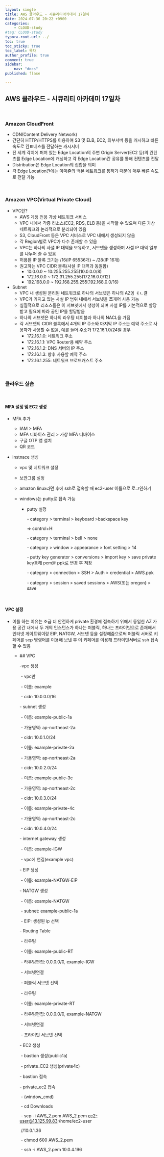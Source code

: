 ```yaml
---
layout: single
title: AWS 클라우드 - 시큐리티아카데미 17일차
date: 2024-07-30 20:22 +0900
categories: 
    - CLOUD-study
#tag: CLOUD-study
typora-root-url: ../
toc: true
toc_sticky: true
toc_label: 목차
author_profile: true
comment: true
sidebar:
    nav: "docs"
published: flase

---
```


## AWS 클라우드 - 시큐리티 아카데미 17일차

<br>

### Amazon CloudFront

- CDN(Content Delivery Network)
- 간단히 HTTP/HTTPS를 이용하여 S3 및 ELB, EC2, 외부서버 등을 캐시하고 빠른 속도로 컨ㅌ네츠를 전달하는 캐시서버
- 전 세계 각지에 퍼져 있는  Edge Location의 주변 Origin Server(EC2 등)의 컨텐츠를 Edge Location에 캐싱하고 각 Edge Location간 공유를 통해 컨텐츠를 전달
- Distribution은 Edge Location의 집합을 의미
- 각 Edge Location간에는 아마존의 백본 네트워크를 통하기 때문에 매우 빠른 속도로 전달 가능

<br>

### Amazon VPC(Virtual Private Cloud)

- VPC란?
  - AWS 계정 전용 가상 네트워크 서비스
  - VPC 내에서 각종 리소스(EC2, RDS, ELB 등)을 시작할 수 있으며 다른 가상 네트워크와 논리적으로 분리되어 있음
  - S3, CloudFront 등은 VPC 서비스로 VPC 내에서 생성되지 않음
  - 각 Region별로  VPC가 다수 존재할 수 있음
  - VPC는 하나의 사설 IP 대역을 보유하고, 서브넷을 생성하며 사설 IP 대역 일부를 나누어 줄 수 있음
  - 허용된 IP 블록 크기는 /16(IP 65536개) ~ /28(IP 16개)
  - 권고하는 VPC CIDR 블록(사설 IP 대역과 동일함)
    - 10.0.0.0 ~ 10.255.255.255(10.0.0.0/8)
    - 172.16.0.0 ~ 172.31.255.255(172.16.0.0/12)
    - 192.168.0.0 ~ 192.168.255.255(192.168.0.0/16)
- Subnet
  - VPC 내 생성된 분리된 네트워크로 하나의 서브넷은 하나의 AZ엥 ㅕㄴ결
  - VPC가 가지고 있는 사설  IP 범위 내에서 서브넷을 쪼개어 사용 가능
  - 실질적으로 리소스들은 이 서브넷에서 생성이 되며 사설 IP를 기본적으로 할당받고 필요에 따라 공인 IP를 할당받음 
  - 하나의 서브넷은 하나의 라우팅 테이블과 하나의 NACL을 가짐 
  - 각 서브넷의 CIDR 블록에서 4개의 IP 주소와 마지막 IP 주소는 예약 주소로 사용자가 사용할 수 없음, 예를 들어 주소가 172.16.1.0/24일 경우
    - 172.16.1.0: 네트워크 주소
    - 172.16.1.1: VPC Router용 예약 주소
    - 172.16.1.2: DNS 서버의 IP 주소
    - 172.16.1.3: 향후 사용할 예약 주소 
    - 172.16.1.255: 네트워크 브로드캐스트 주소

<br>

### 클라우드 실습 

<br>

#### MFA 설정 및 EC2 생성

- MFA 추가 

  - IAM > MFA
  - MFA 디바이스 관리 > 가상 MFA 디바이스 
  - 구글 OTP 앱 설치
  - QR 코드 

- instnace 생성

  - vpc 및 네트워크 설정

  - 보안그룹 설정

  - amazon linux라면 후에 ssh로 접속할 때 ec2-user 이름으로 로그인하기 

  - windows는 putty로 접속 가능

    - putty 설정

      \- category > terminal > keyboard >backspace key

      => control+H

      \- category > terminal > bell > none

      \- category > window > appearance > font setting > 14

      \- putty key generator > conversions > import key > save private key통해 pem을 ppk로 변경 후 저장

      \- category > connection > SSH > Auth > credential > AWS.ppk

      \- category > session > saved sessions > AWS(또는 oregon) > save

<br>

#### VPC 설정

- 이를 하는 이유는 조금 더 안전하게 private 환경에 접속하기 위해서 동일한 AZ 가용 공간 내에서 두 개의 인스턴스가 하나는 퍼블릭, 하나는 프라이빗으로 존재해서 인터넷 게이트웨이랑 EIP, NATGW, 서브넷 등을 설정해줌으로써 퍼블릭 서버로 키페어를 scp 명령어를 이용해 보낸 후 이 키페어를 이용해 프라이빗서버로 ssh 접속할 수 있음 

  - \## VPC

    -vpc 생성

    ​	- vpc만

    ​	- 이름: example

    ​	- cidr: 10.0.0.0/16

    \- subnet 생성

    ​	- 이름: example-public-1a

    ​	- 가용영역: ap-northeast-2a

    ​	- cidr: 10.0.1.0/24

    

    ​	- 이름: example-private-2a

    ​	- 가용영역: ap-northeast-2a

    ​	- cidr: 10.0.2.0/24

    

    ​	- 이름: example-public-3c

    ​	- 가용영역: ap-northeast-2c

    ​	- cidr: 10.0.3.0/24

    

    ​	- 이름: example-private-4c

    ​	- 가용영역: ap-northeast-2c

    ​	- cidr: 10.0.4.0/24

    

    \- internet gateway 생성

    ​	- 이름: example-IGW

    ​	- vpc에 연결(example vpc)

    

    \- EIP 생성

    ​	- 이름: example-NATGW-EIP

    

    \- NATGW 생성

    ​	- 이름: example-NATGW

    ​	- subnet: example-public-1a

    ​	- EIP: 생성된 ip 선택

    

    \- Routing Table

    ​	- 라우팅

    ​	- 이름: example-public-RT

    ​	- 라우팅편집: 0.0.0.0/0, example-IGW

    ​	- 서브넷연결

    ​	- 퍼블릭 서브넷 선택

    

    ​	- 라우팅

    ​	- 이름: example-private-RT

    ​	- 라우팅편집: 0.0.0.0/0, example-NATGW

    ​	- 서브넷연결

    ​	- 프라이빗 서브넷 선택

    

    \- EC2 생성

    ​	- bastion 생성(public1a)

    ​	- private_EC2 생성(private4c)

    

    \- bastion 접속

    \- private_ec2 접속

    ​	- (window_cmd)

    ​	- cd Downloads

    ​	- scp -i AWS_2.pem AWS_2.pem ec2-user@13.125.99.83:/home/ec2-user

    ​	//10.0.1.36

     

    ​	- chmod 600 AWS_2.pem

    ​	- ssh -i AWS_2.pem 10.0.4.196
